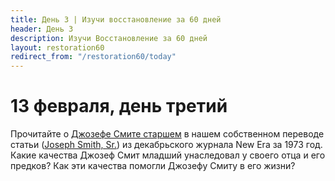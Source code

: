 ```yaml
---
title: Дeнь 3 | Изучи восстановление за 60 дней
header: День 3
description: Изучи Восстановление за 60 дней
layout: restoration60
redirect_from: "/restoration60/today"
---
```


# 13 февраля, день третий

Прочитайте о [Джозефе Смите старшем](/articles/joseph_smith_sr) в нашем собственном переводе статьи ([Joseph Smith, Sr.](https://www.churchofjesuschrist.org/study/new-era/1973/12/of-goodly-parents/joseph-smith-sr?lang=eng)) из декабрьского журнала New Era за 1973 год. Какие качества Джозеф Смит младший унаследовал у своего отца и его предков? Как эти качества помогли Джозефу Смиту в его жизни?
